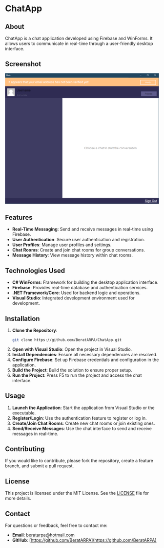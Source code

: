 # ChatApp

## About

ChatApp is a chat application developed using Firebase and WinForms. It allows users to communicate in real-time through a user-friendly desktop interface.

## Screenshot
![Interface](Screenshots/portfolio-2.jpg)

## Features

- **Real-Time Messaging**: Send and receive messages in real-time using Firebase.
- **User Authentication**: Secure user authentication and registration.
- **User Profiles**: Manage user profiles and settings.
- **Chat Rooms**: Create and join chat rooms for group conversations.
- **Message History**: View message history within chat rooms.

## Technologies Used

- **C# WinForms**: Framework for building the desktop application interface.
- **Firebase**: Provides real-time database and authentication services.
- **.NET Framework/Core**: Used for backend logic and operations.
- **Visual Studio**: Integrated development environment used for development.

## Installation

1. **Clone the Repository**:
    ```sh
    git clone https://github.com/BeratARPA/ChatApp.git
    ```
2. **Open with Visual Studio**: Open the project in Visual Studio.
3. **Install Dependencies**: Ensure all necessary dependencies are resolved.
4. **Configure Firebase**: Set up Firebase credentials and configuration in the application.
5. **Build the Project**: Build the solution to ensure proper setup.
6. **Run the Project**: Press F5 to run the project and access the chat interface.

## Usage

1. **Launch the Application**: Start the application from Visual Studio or the executable.
2. **Register/Login**: Use the authentication feature to register or log in.
3. **Create/Join Chat Rooms**: Create new chat rooms or join existing ones.
4. **Send/Receive Messages**: Use the chat interface to send and receive messages in real-time.

## Contributing

If you would like to contribute, please fork the repository, create a feature branch, and submit a pull request.

## License

This project is licensed under the MIT License. See the [LICENSE](LICENSE) file for more details.

## Contact

For questions or feedback, feel free to contact me:
- **Email**: [beratarpa@hotmail.com](mailto:beratarpa@hotmail.com)
- **GitHub**: [https://github.com/BeratARPA](https://github.com/BeratARPA)
